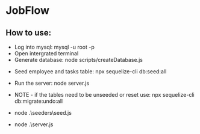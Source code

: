 # JobFlow

## How to use:

- Log into mysql: mysql -u root -p
- Open intergrated terminal
- Generate database: node scripts/createDatabase.js
<!-- - Generate tables for database: npx sequelize-cli db:migrate -->
- Seed employee and tasks table: npx sequelize-cli db:seed:all
- Run the server: node server.js
- NOTE - if the tables need to be unseeded or reset use: npx sequelize-cli db:migrate:undo:all

- node .\seeders\seed.js
- node .\server.js
